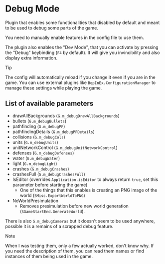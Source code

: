 
# Debug Mode

Plugin that enables some functionalities that disabled by default and meant to be used to debug some parts of the game.

You need to manually enable features in the config file to use them.

The plugin also enables the "Dev Mode", that you can activate by pressing the "Debug" keybinding (`F4` by default).
It will give you invincibility and also display extra information.

> [!TIP]
> The config will automatically reload if you change it even if you are in the game. You can use external plugins like `BepInEx.ConfigurationManager` to manage these settings while playing the game.

## List of available parameters

- drawAllBackgrounds (`G.m_debugDrawAllBackgrounds`)
- bullets (`G.m_debugBullets`)
- pathfinding (`G.m_debugPF`)
- pathfindingDetails (`G.m_debugPFDetails`)
- collisions (`G.m_debugCols`)
- units (`G.m_debugUnits`)
- unitNetworkControl (`G.m_debugUnitNetworkControl`)
- defenses (`G.m_debugDefenses`)
- water (`G.m_debugWater`)
- light (`G.m_debugLight`)
- crashes (`G.m_debugCrashes`)
- crashesFull (`G.m_debugCrashesFull`)
- IsEditor (overrides `Application.isEditor` to always return `true`, set this parameter before starting the game)
  - One of the things that this enables is creating an PNG image of the world (`SMisc.ExportWorldToPNG`)
- NoWorldPresimulation
  - Removes presimulation before new world generation (`SGameStartEnd.GenerateWorld`).

There is also `G.m_debugCameras` but it doesn't seem to be used anywhere, possible it is a remains of a scrapped debug feature.

> [!NOTE]
> When I was testing them, only a few actually worked, don't know why.
> If you need the description of them, you can read them names or find instances of them being used in the game.
